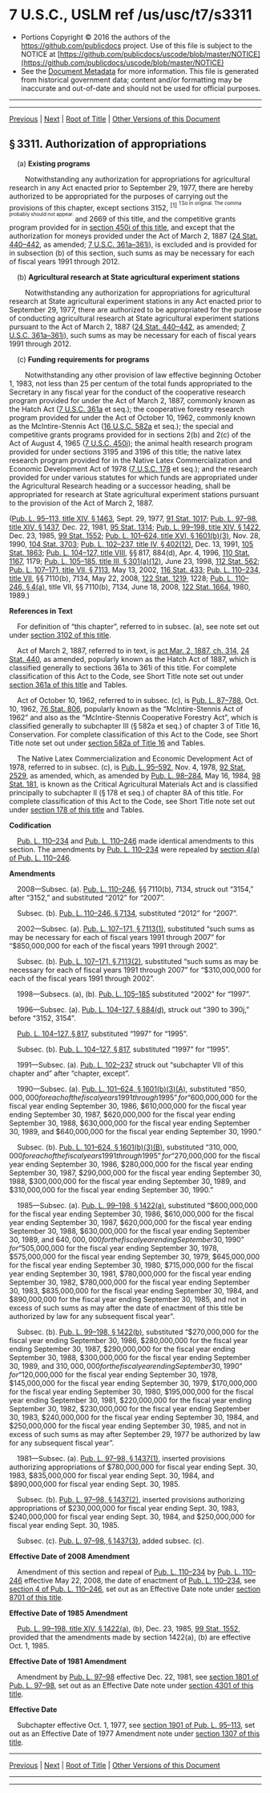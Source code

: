 ---
---

# 7 U.S.C., USLM ref /us/usc/t7/s3311

* Portions Copyright © 2016 the authors of the https://github.com/publicdocs project.
  Use of this file is subject to the NOTICE at [https://github.com/publicdocs/uscode/blob/master/NOTICE](https://github.com/publicdocs/uscode/blob/master/NOTICE)
* See the [Document Metadata](././../../../../..//README.md) for more information.
  This file is generated from historical government data; content and/or formatting may be inaccurate and out-of-date and should not be used for official purposes.

----------
----------

[Previous](./../../../../..//us/usc/t7/ch64/schX/m__us_usc_t7_s3310a.md) | [Next](./../../../../..//us/usc/t7/ch64/schX/m__us_usc_t7_s3312.md) | [Root of Title](./../../../../../) | [Other Versions of this Document](https://publicdocs.github.io/go/links?ns=uslm&ref=%2Fus%2Fusc%2Ft7%2Fs3311)

## § 3311. Authorization of appropriations

    (a) __Existing programs__ 

        Notwithstanding any authorization for appropriations for agricultural research in any Act enacted prior to September 29, 1977, there are hereby authorized to be appropriated for the purposes of carrying out the provisions of this chapter, except sections 3152, <sup>\[1\]</sup>  <sup><sup> 1 So in original. The comma probably should not appear. </sup></sup>  and 2669 of this title, and the competitive grants program provided for in [section 450i of this title][/us/usc/t7/s450i], and except that the authorization for moneys provided under the Act of March 2, 1887 ([24 Stat. 440–442][/us/stat/24/440-442], as amended; [7 U.S.C. 361a–361i][/us/usc/t7/s361a–361i]), is excluded and is provided for in subsection (b) of this section, such sums as may be necessary for each of fiscal years 1991 through 2012.

    (b) __Agricultural research at State agricultural experiment stations__ 

        Notwithstanding any authorization for appropriations for agricultural research at State agricultural experiment stations in any Act enacted prior to September 29, 1977, there are authorized to be appropriated for the purpose of conducting agricultural research at State agricultural experiment stations pursuant to the Act of March 2, 1887 ([24 Stat. 440–442][/us/stat/24/440-442], as amended; [7 U.S.C. 361a–361i][/us/usc/t7/s361a–361i]), such sums as may be necessary for each of fiscal years 1991 through 2012.

    (c) __Funding requirements for programs__ 

        Notwithstanding any other provision of law effective beginning October 1, 1983, not less than 25 per centum of the total funds appropriated to the Secretary in any fiscal year for the conduct of the cooperative research program provided for under the Act of March 2, 1887, commonly known as the Hatch Act ([7 U.S.C. 361a][/us/usc/t7/s361a] et seq.); the cooperative forestry research program provided for under the Act of October 10, 1962, commonly known as the McIntire-Stennis Act ([16 U.S.C. 582a][/us/usc/t16/s582a] et seq.); the special and competitive grants programs provided for in sections 2(b) and 2(c) of the Act of August 4, 1965 ([7 U.S.C. 450i][/us/usc/t7/s450i]); the animal health research program provided for under sections 3195 and 3196 of this title; the native latex research program provided for in the Native Latex Commercialization and Economic Development Act of 1978 ([7 U.S.C. 178][/us/usc/t7/s178] et seq.); and the research provided for under various statutes for which funds are appropriated under the Agricultural Research heading or a successor heading, shall be appropriated for research at State agricultural experiment stations pursuant to the provision of the Act of March 2, 1887.

([Pub. L. 95–113, title XIV, § 1463][/us/pl/95/113/s1463], Sept. 29, 1977, [91 Stat. 1017][/us/stat/91/1017]; [Pub. L. 97–98, title XIV, § 1437][/us/pl/97/98/s1437], Dec. 22, 1981, [95 Stat. 1314][/us/stat/95/1314]; [Pub. L. 99–198, title XIV, § 1422][/us/pl/99/198/s1422], Dec. 23, 1985, [99 Stat. 1552][/us/stat/99/1552]; [Pub. L. 101–624, title XVI, § 1601(b)(3)][/us/pl/101/624/s1601/b/3], Nov. 28, 1990, [104 Stat. 3703][/us/stat/104/3703]; [Pub. L. 102–237, title IV, § 402(12)][/us/pl/102/237/s402/12], Dec. 13, 1991, [105 Stat. 1863][/us/stat/105/1863]; [Pub. L. 104–127, title VIII][/us/pl/104/127], §§ 817, 884(d), Apr. 4, 1996, [110 Stat. 1167][/us/stat/110/1167], 1179; [Pub. L. 105–185, title III, § 301(a)(12)][/us/pl/105/185/s301/a/12], June 23, 1998, [112 Stat. 562][/us/stat/112/562]; [Pub. L. 107–171, title VII, § 7113][/us/pl/107/171/s7113], May 13, 2002, [116 Stat. 433][/us/stat/116/433]; [Pub. L. 110–234, title VII][/us/pl/110/234], §§ 7110(b), 7134, May 22, 2008, [122 Stat. 1219][/us/stat/122/1219], 1228; [Pub. L. 110–246, § 4(a)][/us/pl/110/246/s4/a], title VII, §§ 7110(b), 7134, June 18, 2008, [122 Stat. 1664][/us/stat/122/1664], 1980, 1989.)

 __References in Text__ 

    For definition of “this chapter”, referred to in subsec. (a), see note set out under [section 3102 of this title][/us/usc/t7/s3102].

    Act of March 2, 1887, referred to in text, is [act Mar. 2, 1887, ch. 314][/us/act/1887-03-02/ch314], [24 Stat. 440][/us/stat/24/440], as amended, popularly known as the Hatch Act of 1887, which is classified generally to sections 361a to 361i of this title. For complete classification of this Act to the Code, see Short Title note set out under [section 361a of this title][/us/usc/t7/s361a] and Tables.

    Act of October 10, 1962, referred to in subsec. (c), is [Pub. L. 87–788][/us/pl/87/788], Oct. 10, 1962, [76 Stat. 806][/us/stat/76/806], popularly known as the “McIntire-Stennis Act of 1962” and also as the “McIntire-Stennis Cooperative Forestry Act”, which is classified generally to subchapter III (§ 582a et seq.) of chapter 3 of Title 16, Conservation. For complete classification of this Act to the Code, see Short Title note set out under [section 582a of Title 16][/us/usc/t16/s582a] and Tables.

    The Native Latex Commercialization and Economic Development Act of 1978, referred to in subsec. (c), is [Pub. L. 95–592][/us/pl/95/592], Nov. 4, 1978, [92 Stat. 2529][/us/stat/92/2529], as amended, which, as amended by [Pub. L. 98–284][/us/pl/98/284], May 16, 1984, [98 Stat. 181][/us/stat/98/181], is known as the Critical Agricultural Materials Act and is classified principally to subchapter II (§ 178 et seq.) of chapter 8A of this title. For complete classification of this Act to the Code, see Short Title note set out under [section 178 of this title][/us/usc/t7/s178] and Tables.

 __Codification__ 

    [Pub. L. 110–234][/us/pl/110/234] and [Pub. L. 110–246][/us/pl/110/246] made identical amendments to this section. The amendments by [Pub. L. 110–234][/us/pl/110/234] were repealed by [section 4(a) of Pub. L. 110–246][/us/pl/110/246/s4/a].

 __Amendments__ 

    2008—Subsec. (a). [Pub. L. 110–246][/us/pl/110/246], §§ 7110(b), 7134, struck out “3154,” after “3152,” and substituted “2012” for “2007”.

    Subsec. (b). [Pub. L. 110–246, § 7134][/us/pl/110/246/s7134], substituted “2012” for “2007”.

    2002—Subsec. (a). [Pub. L. 107–171, § 7113(1)][/us/pl/107/171/s7113/1], substituted “such sums as may be necessary for each of fiscal years 1991 through 2007” for “$850,000,000 for each of the fiscal years 1991 through 2002”.

    Subsec. (b). [Pub. L. 107–171, § 7113(2)][/us/pl/107/171/s7113/2], substituted “such sums as may be necessary for each of fiscal years 1991 through 2007” for “$310,000,000 for each of the fiscal years 1991 through 2002”.

    1998—Subsecs. (a), (b). [Pub. L. 105–185][/us/pl/105/185] substituted “2002” for “1997”.

    1996—Subsec. (a). [Pub. L. 104–127, § 884(d)][/us/pl/104/127/s884/d], struck out “390 to 390j,” before “3152, 3154”.

    [Pub. L. 104–127, § 817][/us/pl/104/127/s817], substituted “1997” for “1995”.

    Subsec. (b). [Pub. L. 104–127, § 817][/us/pl/104/127/s817], substituted “1997” for “1995”.

    1991—Subsec. (a). [Pub. L. 102–237][/us/pl/102/237] struck out “subchapter VII of this chapter and” after “chapter, except”.

    1990—Subsec. (a). [Pub. L. 101–624, § 1601(b)(3)(A)][/us/pl/101/624/s1601/b/3/A], substituted “$850,000,000 for each of the fiscal years 1991 through 1995” for “$600,000,000 for the fiscal year ending September 30, 1986, $610,000,000 for the fiscal year ending September 30, 1987, $620,000,000 for the fiscal year ending September 30, 1988, $630,000,000 for the fiscal year ending September 30, 1989, and $640,000,000 for the fiscal year ending September 30, 1990.”

    Subsec. (b). [Pub. L. 101–624, § 1601(b)(3)(B)][/us/pl/101/624/s1601/b/3/B], substituted “$310,000,000 for each of the fiscal years 1991 through 1995” for “$270,000,000 for the fiscal year ending September 30, 1986, $280,000,000 for the fiscal year ending September 30, 1987, $290,000,000 for the fiscal year ending September 30, 1988, $300,000,000 for the fiscal year ending September 30, 1989, and $310,000,000 for the fiscal year ending September 30, 1990.”

    1985—Subsec. (a). [Pub. L. 99–198, § 1422(a)][/us/pl/99/198/s1422/a], substituted “$600,000,000 for the fiscal year ending September 30, 1986, $610,000,000 for the fiscal year ending September 30, 1987, $620,000,000 for the fiscal year ending September 30, 1988, $630,000,000 for the fiscal year ending September 30, 1989, and $640,000,000 for the fiscal year ending September 30, 1990” for “$505,000,000 for the fiscal year ending September 30, 1978, $575,000,000 for the fiscal year ending September 30, 1979, $645,000,000 for the fiscal year ending September 30, 1980, $715,000,000 for the fiscal year ending September 30, 1981, $780,000,000 for the fiscal year ending September 30, 1982, $780,000,000 for the fiscal year ending September 30, 1983, $835,000,000 for the fiscal year ending September 30, 1984, and $890,000,000 for the fiscal year ending September 30, 1985, and not in excess of such sums as may after the date of enactment of this title be authorized by law for any subsequent fiscal year”.

    Subsec. (b). [Pub. L. 99–198, § 1422(b)][/us/pl/99/198/s1422/b], substituted “$270,000,000 for the fiscal year ending September 30, 1986, $280,000,000 for the fiscal year ending September 30, 1987, $290,000,000 for the fiscal year ending September 30, 1988, $300,000,000 for the fiscal year ending September 30, 1989, and $310,000,000 for the fiscal year ending September 30, 1990” for “$120,000,000 for the fiscal year ending September 30, 1978, $145,000,000 for the fiscal year ending September 30, 1979, $170,000,000 for the fiscal year ending September 30, 1980, $195,000,000 for the fiscal year ending September 30, 1981, $220,000,000 for the fiscal year ending September 30, 1982, $230,000,000 for the fiscal year ending September 30, 1983, $240,000,000 for the fiscal year ending September 30, 1984, and $250,000,000 for the fiscal year ending September 30, 1985, and not in excess of such sums as may after September 29, 1977 be authorized by law for any subsequent fiscal year”.

    1981—Subsec. (a). [Pub. L. 97–98, § 1437(1)][/us/pl/97/98/s1437/1], inserted provisions authorizing appropriations of $780,000,000 for fiscal year ending Sept. 30, 1983, $835,000,000 for fiscal year ending Sept. 30, 1984, and $890,000,000 for fiscal year ending Sept. 30, 1985.

    Subsec. (b). [Pub. L. 97–98, § 1437(2)][/us/pl/97/98/s1437/2], inserted provisions authorizing appropriations of $230,000,000 for fiscal year ending Sept. 30, 1983, $240,000,000 for fiscal year ending Sept. 30, 1984, and $250,000,000 for fiscal year ending Sept. 30, 1985.

    Subsec. (c). [Pub. L. 97–98, § 1437(3)][/us/pl/97/98/s1437/3], added subsec. (c).

 __Effective Date of 2008 Amendment__ 

    Amendment of this section and repeal of [Pub. L. 110–234][/us/pl/110/234] by [Pub. L. 110–246][/us/pl/110/246] effective May 22, 2008, the date of enactment of [Pub. L. 110–234][/us/pl/110/234], see [section 4 of Pub. L. 110–246][/us/pl/110/246/s4], set out as an Effective Date note under [section 8701 of this title][/us/usc/t7/s8701].

 __Effective Date of 1985 Amendment__ 

    [Pub. L. 99–198, title XIV, § 1422(a)][/us/pl/99/198/s1422/a], (b), Dec. 23, 1985, [99 Stat. 1552][/us/stat/99/1552], provided that the amendments made by section 1422(a), (b) are effective Oct. 1, 1985.

 __Effective Date of 1981 Amendment__ 

    Amendment by [Pub. L. 97–98][/us/pl/97/98] effective Dec. 22, 1981, see [section 1801 of Pub. L. 97–98][/us/pl/97/98/s1801], set out as an Effective Date note under [section 4301 of this title][/us/usc/t7/s4301].

 __Effective Date__ 

    Subchapter effective Oct. 1, 1977, see [section 1901 of Pub. L. 95–113][/us/pl/95/113/s1901], set out as an Effective Date of 1977 Amendment note under [section 1307 of this title][/us/usc/t7/s1307].

----------

[Previous](./../../../../..//us/usc/t7/ch64/schX/m__us_usc_t7_s3310a.md) | [Next](./../../../../..//us/usc/t7/ch64/schX/m__us_usc_t7_s3312.md) | [Root of Title](./../../../../../) | [Other Versions of this Document](https://publicdocs.github.io/go/links?ns=uslm&ref=%2Fus%2Fusc%2Ft7%2Fs3311)

----------
----------

[/us/usc/t7/s450i]: https://publicdocs.github.io/go/links?ns=uslm&ref=%2Fus%2Fusc%2Ft7%2Fs450i
[/us/stat/24/440-442]: https://publicdocs.github.io/go/links?ns=uslm&ref=%2Fus%2Fstat%2F24%2F440-442
[/us/usc/t7/s361a–361i]: https://publicdocs.github.io/go/links?ns=uslm&ref=%2Fus%2Fusc%2Ft7%2Fs361a%E2%80%93361i
[/us/stat/24/440-442]: https://publicdocs.github.io/go/links?ns=uslm&ref=%2Fus%2Fstat%2F24%2F440-442
[/us/usc/t7/s361a–361i]: https://publicdocs.github.io/go/links?ns=uslm&ref=%2Fus%2Fusc%2Ft7%2Fs361a%E2%80%93361i
[/us/usc/t7/s361a]: https://publicdocs.github.io/go/links?ns=uslm&ref=%2Fus%2Fusc%2Ft7%2Fs361a
[/us/usc/t16/s582a]: https://publicdocs.github.io/go/links?ns=uslm&ref=%2Fus%2Fusc%2Ft16%2Fs582a
[/us/usc/t7/s450i]: https://publicdocs.github.io/go/links?ns=uslm&ref=%2Fus%2Fusc%2Ft7%2Fs450i
[/us/usc/t7/s178]: https://publicdocs.github.io/go/links?ns=uslm&ref=%2Fus%2Fusc%2Ft7%2Fs178
[/us/pl/95/113/s1463]: https://publicdocs.github.io/go/links?ns=uslm&ref=%2Fus%2Fpl%2F95%2F113%2Fs1463
[/us/stat/91/1017]: https://publicdocs.github.io/go/links?ns=uslm&ref=%2Fus%2Fstat%2F91%2F1017
[/us/pl/97/98/s1437]: https://publicdocs.github.io/go/links?ns=uslm&ref=%2Fus%2Fpl%2F97%2F98%2Fs1437
[/us/stat/95/1314]: https://publicdocs.github.io/go/links?ns=uslm&ref=%2Fus%2Fstat%2F95%2F1314
[/us/pl/99/198/s1422]: https://publicdocs.github.io/go/links?ns=uslm&ref=%2Fus%2Fpl%2F99%2F198%2Fs1422
[/us/stat/99/1552]: https://publicdocs.github.io/go/links?ns=uslm&ref=%2Fus%2Fstat%2F99%2F1552
[/us/pl/101/624/s1601/b/3]: https://publicdocs.github.io/go/links?ns=uslm&ref=%2Fus%2Fpl%2F101%2F624%2Fs1601%2Fb%2F3
[/us/stat/104/3703]: https://publicdocs.github.io/go/links?ns=uslm&ref=%2Fus%2Fstat%2F104%2F3703
[/us/pl/102/237/s402/12]: https://publicdocs.github.io/go/links?ns=uslm&ref=%2Fus%2Fpl%2F102%2F237%2Fs402%2F12
[/us/stat/105/1863]: https://publicdocs.github.io/go/links?ns=uslm&ref=%2Fus%2Fstat%2F105%2F1863
[/us/pl/104/127]: https://publicdocs.github.io/go/links?ns=uslm&ref=%2Fus%2Fpl%2F104%2F127
[/us/stat/110/1167]: https://publicdocs.github.io/go/links?ns=uslm&ref=%2Fus%2Fstat%2F110%2F1167
[/us/pl/105/185/s301/a/12]: https://publicdocs.github.io/go/links?ns=uslm&ref=%2Fus%2Fpl%2F105%2F185%2Fs301%2Fa%2F12
[/us/stat/112/562]: https://publicdocs.github.io/go/links?ns=uslm&ref=%2Fus%2Fstat%2F112%2F562
[/us/pl/107/171/s7113]: https://publicdocs.github.io/go/links?ns=uslm&ref=%2Fus%2Fpl%2F107%2F171%2Fs7113
[/us/stat/116/433]: https://publicdocs.github.io/go/links?ns=uslm&ref=%2Fus%2Fstat%2F116%2F433
[/us/pl/110/234]: https://publicdocs.github.io/go/links?ns=uslm&ref=%2Fus%2Fpl%2F110%2F234
[/us/stat/122/1219]: https://publicdocs.github.io/go/links?ns=uslm&ref=%2Fus%2Fstat%2F122%2F1219
[/us/pl/110/246/s4/a]: https://publicdocs.github.io/go/links?ns=uslm&ref=%2Fus%2Fpl%2F110%2F246%2Fs4%2Fa
[/us/stat/122/1664]: https://publicdocs.github.io/go/links?ns=uslm&ref=%2Fus%2Fstat%2F122%2F1664
[/us/usc/t7/s3102]: https://publicdocs.github.io/go/links?ns=uslm&ref=%2Fus%2Fusc%2Ft7%2Fs3102
[/us/act/1887-03-02/ch314]: https://publicdocs.github.io/go/links?ns=uslm&ref=%2Fus%2Fact%2F1887-03-02%2Fch314
[/us/stat/24/440]: https://publicdocs.github.io/go/links?ns=uslm&ref=%2Fus%2Fstat%2F24%2F440
[/us/usc/t7/s361a]: https://publicdocs.github.io/go/links?ns=uslm&ref=%2Fus%2Fusc%2Ft7%2Fs361a
[/us/pl/87/788]: https://publicdocs.github.io/go/links?ns=uslm&ref=%2Fus%2Fpl%2F87%2F788
[/us/stat/76/806]: https://publicdocs.github.io/go/links?ns=uslm&ref=%2Fus%2Fstat%2F76%2F806
[/us/usc/t16/s582a]: https://publicdocs.github.io/go/links?ns=uslm&ref=%2Fus%2Fusc%2Ft16%2Fs582a
[/us/pl/95/592]: https://publicdocs.github.io/go/links?ns=uslm&ref=%2Fus%2Fpl%2F95%2F592
[/us/stat/92/2529]: https://publicdocs.github.io/go/links?ns=uslm&ref=%2Fus%2Fstat%2F92%2F2529
[/us/pl/98/284]: https://publicdocs.github.io/go/links?ns=uslm&ref=%2Fus%2Fpl%2F98%2F284
[/us/stat/98/181]: https://publicdocs.github.io/go/links?ns=uslm&ref=%2Fus%2Fstat%2F98%2F181
[/us/usc/t7/s178]: https://publicdocs.github.io/go/links?ns=uslm&ref=%2Fus%2Fusc%2Ft7%2Fs178
[/us/pl/110/234]: https://publicdocs.github.io/go/links?ns=uslm&ref=%2Fus%2Fpl%2F110%2F234
[/us/pl/110/246]: https://publicdocs.github.io/go/links?ns=uslm&ref=%2Fus%2Fpl%2F110%2F246
[/us/pl/110/234]: https://publicdocs.github.io/go/links?ns=uslm&ref=%2Fus%2Fpl%2F110%2F234
[/us/pl/110/246/s4/a]: https://publicdocs.github.io/go/links?ns=uslm&ref=%2Fus%2Fpl%2F110%2F246%2Fs4%2Fa
[/us/pl/110/246]: https://publicdocs.github.io/go/links?ns=uslm&ref=%2Fus%2Fpl%2F110%2F246
[/us/pl/110/246/s7134]: https://publicdocs.github.io/go/links?ns=uslm&ref=%2Fus%2Fpl%2F110%2F246%2Fs7134
[/us/pl/107/171/s7113/1]: https://publicdocs.github.io/go/links?ns=uslm&ref=%2Fus%2Fpl%2F107%2F171%2Fs7113%2F1
[/us/pl/107/171/s7113/2]: https://publicdocs.github.io/go/links?ns=uslm&ref=%2Fus%2Fpl%2F107%2F171%2Fs7113%2F2
[/us/pl/105/185]: https://publicdocs.github.io/go/links?ns=uslm&ref=%2Fus%2Fpl%2F105%2F185
[/us/pl/104/127/s884/d]: https://publicdocs.github.io/go/links?ns=uslm&ref=%2Fus%2Fpl%2F104%2F127%2Fs884%2Fd
[/us/pl/104/127/s817]: https://publicdocs.github.io/go/links?ns=uslm&ref=%2Fus%2Fpl%2F104%2F127%2Fs817
[/us/pl/104/127/s817]: https://publicdocs.github.io/go/links?ns=uslm&ref=%2Fus%2Fpl%2F104%2F127%2Fs817
[/us/pl/102/237]: https://publicdocs.github.io/go/links?ns=uslm&ref=%2Fus%2Fpl%2F102%2F237
[/us/pl/101/624/s1601/b/3/A]: https://publicdocs.github.io/go/links?ns=uslm&ref=%2Fus%2Fpl%2F101%2F624%2Fs1601%2Fb%2F3%2FA
[/us/pl/101/624/s1601/b/3/B]: https://publicdocs.github.io/go/links?ns=uslm&ref=%2Fus%2Fpl%2F101%2F624%2Fs1601%2Fb%2F3%2FB
[/us/pl/99/198/s1422/a]: https://publicdocs.github.io/go/links?ns=uslm&ref=%2Fus%2Fpl%2F99%2F198%2Fs1422%2Fa
[/us/pl/99/198/s1422/b]: https://publicdocs.github.io/go/links?ns=uslm&ref=%2Fus%2Fpl%2F99%2F198%2Fs1422%2Fb
[/us/pl/97/98/s1437/1]: https://publicdocs.github.io/go/links?ns=uslm&ref=%2Fus%2Fpl%2F97%2F98%2Fs1437%2F1
[/us/pl/97/98/s1437/2]: https://publicdocs.github.io/go/links?ns=uslm&ref=%2Fus%2Fpl%2F97%2F98%2Fs1437%2F2
[/us/pl/97/98/s1437/3]: https://publicdocs.github.io/go/links?ns=uslm&ref=%2Fus%2Fpl%2F97%2F98%2Fs1437%2F3
[/us/pl/110/234]: https://publicdocs.github.io/go/links?ns=uslm&ref=%2Fus%2Fpl%2F110%2F234
[/us/pl/110/246]: https://publicdocs.github.io/go/links?ns=uslm&ref=%2Fus%2Fpl%2F110%2F246
[/us/pl/110/234]: https://publicdocs.github.io/go/links?ns=uslm&ref=%2Fus%2Fpl%2F110%2F234
[/us/pl/110/246/s4]: https://publicdocs.github.io/go/links?ns=uslm&ref=%2Fus%2Fpl%2F110%2F246%2Fs4
[/us/usc/t7/s8701]: https://publicdocs.github.io/go/links?ns=uslm&ref=%2Fus%2Fusc%2Ft7%2Fs8701
[/us/pl/99/198/s1422/a]: https://publicdocs.github.io/go/links?ns=uslm&ref=%2Fus%2Fpl%2F99%2F198%2Fs1422%2Fa
[/us/stat/99/1552]: https://publicdocs.github.io/go/links?ns=uslm&ref=%2Fus%2Fstat%2F99%2F1552
[/us/pl/97/98]: https://publicdocs.github.io/go/links?ns=uslm&ref=%2Fus%2Fpl%2F97%2F98
[/us/pl/97/98/s1801]: https://publicdocs.github.io/go/links?ns=uslm&ref=%2Fus%2Fpl%2F97%2F98%2Fs1801
[/us/usc/t7/s4301]: https://publicdocs.github.io/go/links?ns=uslm&ref=%2Fus%2Fusc%2Ft7%2Fs4301
[/us/pl/95/113/s1901]: https://publicdocs.github.io/go/links?ns=uslm&ref=%2Fus%2Fpl%2F95%2F113%2Fs1901
[/us/usc/t7/s1307]: https://publicdocs.github.io/go/links?ns=uslm&ref=%2Fus%2Fusc%2Ft7%2Fs1307


